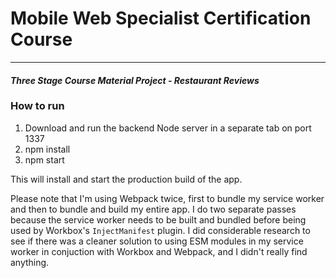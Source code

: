 # Mobile Web Specialist Certification Course

---

#### _Three Stage Course Material Project - Restaurant Reviews_

### How to run

1.  Download and run the backend Node server in a separate tab on port 1337
2.  npm install
3.  npm start

This will install and start the production build of the app.

Please note that I'm using Webpack twice, first to bundle my service worker and then to bundle and build my entire app. I do two separate passes because the service worker needs to be built and bundled before being used by Workbox's `InjectManifest` plugin. I did considerable research to see if there was a cleaner solution to using ESM modules in my service worker in conjuction with Workbox and Webpack, and I didn't really find anything.
